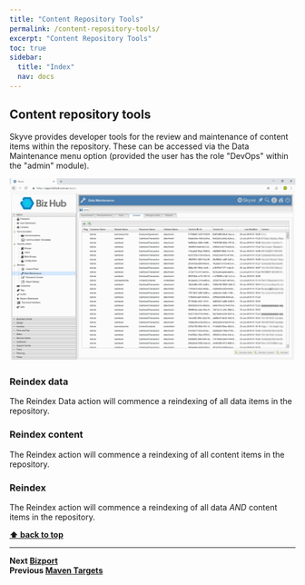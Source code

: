 ```yaml
---
title: "Content Repository Tools"
permalink: /content-repository-tools/
excerpt: "Content Repository Tools"
toc: true
sidebar:
  title: "Index"
  nav: docs
---
```


## Content repository tools

Skyve provides developer tools for the review and maintenance of content items within the repository. 
These can be accessed via the Data Maintenance menu option (provided the user has the role "DevOps" within the "admin" module). 

![Content Repository Tools](../assets/images/content-repository-tools/data-maintenance-content-tab.png "Content Repository Tools")

### Reindex data

The Reindex Data action will commence a reindexing of all data items in the repository.

### Reindex content

The Reindex action will commence a reindexing of all content items in the repository.

### Reindex 

The Reindex action will commence a reindexing of all data _AND_ content items in the repository.

**[⬆ back to top](#content-repository-tools)**

---
**Next [Bizport](./../_pages/bizport.md)**  
**Previous [Maven Targets](./../_pages/maven-targets.md)**
